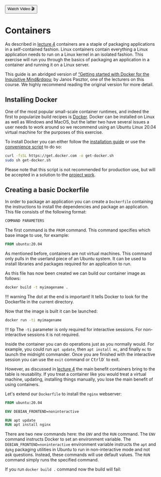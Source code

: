 <div class="download">
<a href="#"><button>Watch Video 🎬</button></a>
</div>

<h1>Containers</h1>

As described in [lecture 4](../../lectures/4-containers/index.md) containers are a staple of packaging applications in a self-contained fashion. Linux containers contain everything a Linux application needs to run on a Linux kernel in an isolated fashion. This exercise will run you through the basics of packaging an application in a container and running it on a Linux server.

This guide is an abridged version of [&ldquo;Getting started with Docker for the Inquisitive Mind&rdqou;](https://pasztor.at/blog/docker-for-beginners/) by Janos Pasztor, one of the lecturers on this course. We highly recommend reading the original version for more detail.

## Installing Docker

One of the most popular small-scale container runtimes, and indeed the first to popularize build recipes is [Docker](https://www.docker.com/). Docker can be installed on Linux as well as Windows and MacOS, but the latter two have several issues a user needs to work around so we recommend using an Ubuntu Linux 20.04 virtual machine for the purposes of this exercise.

To install Docker you can either follow the [installation guide](https://docs.docker.com/engine/install/ubuntu/) or use the [convenience script](https://docs.docker.com/engine/install/ubuntu/#install-using-the-convenience-script) to do so:

```bash
curl -fsSL https://get.docker.com -o get-docker.sh
sudo sh get-docker.sh
```

Please note that this script is not recommended for production use, but will be accepted in a solution to the [project work](../../projectwork/index.md).

## Creating a basic Dockerfile

In order to package an application you can create a `Dockerfile` containing the instructions to install the dependencies and package an application. This file consists of the following format:

```Dockerfile
COMMAND PARAMETERS
```

The first command is the `FROM` command. This command specifies which base image to use, for example:

```Dockerfile
FROM ubuntu:20.04
```

As mentioned before, containers are not virtual machines. This command only pulls in the userland piece of an Ubuntu system. It can be used to install libraries and packages required for an application to run.

As this file has now been created we can build our container image as follows:

```bash
docker build -t myimagename .
```

!!! warning
    The dot at the end is important! It tells Docker to look for the Dockerfile in the current directory.

Now that the image is built it can be launched:

```bash
docker run -ti myimagename
```

!!! tip
    The `-ti` parameter is only required for interactive sessions. For non-interactive sessions it is not required.

Inside the container you can do operations just as you normally would. For example, you could run `apt update`, then `apt install mc`, and finally `mc` to launch the midnight commander. Once you are finished with the interactive session you can use the `exit` command or <kbd>Ctrl</kbd><kbd>D</kbd>` to exit.

However, as discussed in [lecture 4](../../lectures/4-containers/index.md) the main benefit containers bring to the table is reusability. If you treat a container like you would treat a virtual machine, updating, installing things manually, you lose the main benefit of using containers.

Let's extend our `Dockerfile` to install the `nginx` webserver:

```Dockerfile
FROM ubuntu:20.04

ENV DEBIAN_FRONTEND=noninteractive

RUN apt update
RUN apt install nginx
``` 

There are two new commands here: the `ENV` and the `RUN` command. The `ENV` command instructs Docker to set an environment variable. The `DEBIAN_FRONTEND=noninteractive` environment variable instructs the `apt` and `dpkg` packaging utilities in Ubuntu to run in non-interactive mode and not ask questions. Instead, these commands will use default values. The `RUN` command simply runs the specified command.

If you run `docker build .` command now the build will fail:


